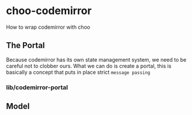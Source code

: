 # choo-codemirror

How to wrap codemirror with choo

## The Portal

Because codemirror has its own state management system, we need to be careful not to clobber ours.
What we can do is create a portal, this is basically a concept that puts in place strict `message passing`

### lib/codemirror-portal


## Model
